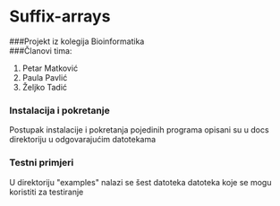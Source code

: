 Suffix-arrays
=============

###Projekt iz kolegija Bioinformatika   
###Članovi tima:   
1.  Petar Matković
2.  Paula Pavlić
3.  Željko Tadić

### Instalacija i pokretanje
Postupak instalacije i pokretanja pojedinih programa opisani su u docs direktoriju u odgovarajućim datotekama

### Testni primjeri   
U direktoriju "examples" nalazi se šest datoteka datoteka koje se mogu koristiti za testiranje
